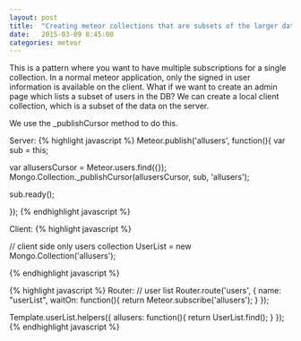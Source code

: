 ```yaml
---
layout: post
title:  "Creating meteor collections that are subsets of the larger dataset"
date:   2015-03-09 8:45:00
categories: meteor
---
```


This is a pattern where you want to have multiple subscriptions for a single collection. In a normal meteor application, only the signed in user information is available on the client. What if we want to create an admin page which lists a subset of users in the DB? 
  We can create a local client collection, which is a subset of the data on the server. 

We use the _publishCursor method to do this. 

Server:
{% highlight javascript %}
Meteor.publish('allusers', function(){
  var sub = this;

  var allusersCursor = Meteor.users.find({});
  Mongo.Collection._publishCursor(allusersCursor, sub, 'allusers');

  sub.ready();

});
{% endhighlight javascript %}

Client:
{% highlight javascript %}

// client side only users collection
UserList = new Mongo.Collection('allusers');

{% endhighlight javascript %}

{% highlight javascript %}
Router:
// user list
Router.route('users', {
  name: "userList",
  waitOn: function(){
    return Meteor.subscribe('allusers');
  }
});

Template.userList.helpers({
  allusers: function(){
    return UserList.find();
  }
});
{% endhighlight javascript %}
